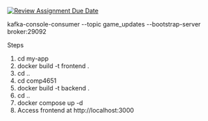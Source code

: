 [![Review Assignment Due Date](https://classroom.github.com/assets/deadline-readme-button-24ddc0f5d75046c5622901739e7c5dd533143b0c8e959d652212380cedb1ea36.svg)](https://classroom.github.com/a/B_Lemfbx)


kafka-console-consumer --topic game_updates --bootstrap-server broker:29092

Steps

1. cd my-app
2. docker build -t frontend .
3. cd ..
4. cd comp4651
5. docker build -t backend .
6. cd ..
7. docker compose up -d
8. Access frontend at http://localhost:3000